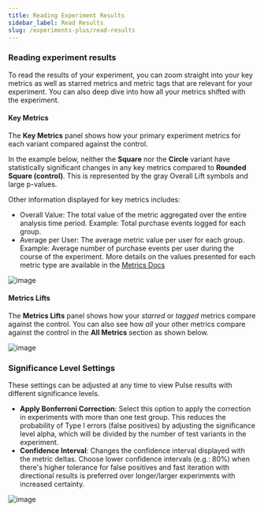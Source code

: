 ```yaml
---
title: Reading Experiment Results
sidebar_label: Read Results
slug: /experiments-plus/read-results
---
```



### Reading experiment results

To read the results of your experiment, you can zoom straight into your key metrics as well as starred metrics and metric tags that are relevant for your experiment. 
You can also deep dive into how all your metrics shifted with the experiment.   

#### Key Metrics
The **Key Metrics** panel shows how your primary experiment metrics for each variant compared against the control.

In the example below, neither the **Square** nor the **Circle** variant have statistically significant changes in any key metrics compared to **Rounded Square (control)**. This is represented by the gray Overall Lift symbols and large p-values.

Other information displayed for key metrics includes:
* Overall Value: The total value of the metric aggregated over the entire analysis time period. Example: Total purchase events logged for each group.
* Average per User: The average metric value per user for each group.  Example: Average number of purchase events per user during the course of the experiment. 
More details on the values presented for each metric type are available in the [Metrics Docs](https://docs.statsig.com/metrics)
   
![image](https://user-images.githubusercontent.com/90343952/160920867-d77173f7-1996-41ad-a1ae-c506423bb70b.png)


#### Metrics Lifts
The **Metrics Lifts** panel shows how your *starred* or *tagged* metrics compare against the control. You can also see how *all* your other metrics compare against the control in the **All Metrics** section as shown below.
 

![image](https://user-images.githubusercontent.com/1315028/148863304-7fed87d0-b9e5-43de-84b3-b70cc08c2d62.png)

### Significance Level Settings

These settings can be adjusted at any time to view Pulse results with different significance levels.  

* **Apply Bonferroni Correction**: Select this option to apply the correction in experiments with more than one test group. This reduces the probability of Type I errors (false positives) by adjusting the significance level alpha, which will be divided by the number of test variants in the experiment.
* **Confidence Interval**: Changes the confidence interval displayed with the metric deltas.  Choose lower confidence intervals (e.g.: 80%) when there's higher tolerance for false positives and fast iteration with directional results is preferred over longer/larger experiments with increased certainty.


![image](https://user-images.githubusercontent.com/90343952/149221247-f78d382d-49e1-4a52-bcb5-02e8ad2121d8.png)


   

